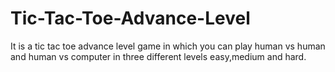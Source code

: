 # Tic-Tac-Toe-Advance-Level
It is a tic tac toe advance level game in which you can play human vs human and human vs computer in three different levels easy,medium and hard.
